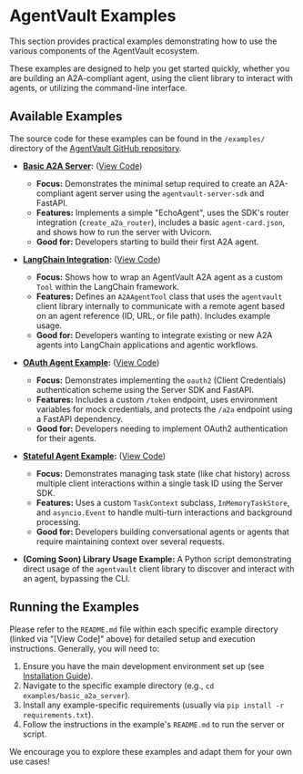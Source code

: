 # AgentVault Examples

This section provides practical examples demonstrating how to use the various components of the AgentVault ecosystem.

These examples are designed to help you get started quickly, whether you are building an A2A-compliant agent, using the client library to interact with agents, or utilizing the command-line interface.

## Available Examples

The source code for these examples can be found in the `/examples/` directory of the [AgentVault GitHub repository](https://github.com/SecureAgentTools/AgentVault/tree/main/examples).

*   **[Basic A2A Server](examples/basic_a2a_server.md):** ([View Code](https://github.com/SecureAgentTools/AgentVault/tree/main/examples/basic_a2a_server))
    *   **Focus:** Demonstrates the minimal setup required to create an A2A-compliant agent server using the `agentvault-server-sdk` and FastAPI.
    *   **Features:** Implements a simple "EchoAgent", uses the SDK's router integration (`create_a2a_router`), includes a basic `agent-card.json`, and shows how to run the server with Uvicorn.
    *   **Good for:** Developers starting to build their first A2A agent.

*   **[LangChain Integration](examples/langchain_integration.md):** ([View Code](https://github.com/SecureAgentTools/AgentVault/tree/main/examples/langchain_integration))
    *   **Focus:** Shows how to wrap an AgentVault A2A agent as a custom `Tool` within the LangChain framework.
    *   **Features:** Defines an `A2AAgentTool` class that uses the `agentvault` client library internally to communicate with a remote agent based on an agent reference (ID, URL, or file path). Includes example usage.
    *   **Good for:** Developers wanting to integrate existing or new A2A agents into LangChain applications and agentic workflows.

*   **[OAuth Agent Example](examples/oauth_agent_example.md):** ([View Code](https://github.com/SecureAgentTools/AgentVault/tree/main/examples/oauth_agent_example))
    *   **Focus:** Demonstrates implementing the `oauth2` (Client Credentials) authentication scheme using the Server SDK and FastAPI.
    *   **Features:** Includes a custom `/token` endpoint, uses environment variables for mock credentials, and protects the `/a2a` endpoint using a FastAPI dependency.
    *   **Good for:** Developers needing to implement OAuth2 authentication for their agents.

*   **[Stateful Agent Example](examples/stateful_agent_example.md):** ([View Code](https://github.com/SecureAgentTools/AgentVault/tree/main/examples/stateful_agent_example))
    *   **Focus:** Demonstrates managing task state (like chat history) across multiple client interactions within a single task ID using the Server SDK.
    *   **Features:** Uses a custom `TaskContext` subclass, `InMemoryTaskStore`, and `asyncio.Event` to handle multi-turn interactions and background processing.
    *   **Good for:** Developers building conversational agents or agents that require maintaining context over several requests.

*   **(Coming Soon) Library Usage Example:** A Python script demonstrating direct usage of the `agentvault` client library to discover and interact with an agent, bypassing the CLI.

## Running the Examples

Please refer to the `README.md` file within each specific example directory (linked via "[View Code]" above) for detailed setup and execution instructions. Generally, you will need to:

1.  Ensure you have the main development environment set up (see [Installation Guide](installation.md)).
2.  Navigate to the specific example directory (e.g., `cd examples/basic_a2a_server`).
3.  Install any example-specific requirements (usually via `pip install -r requirements.txt`).
4.  Follow the instructions in the example's `README.md` to run the server or script.

We encourage you to explore these examples and adapt them for your own use cases!
